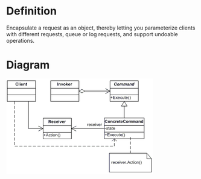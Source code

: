 # Definition
Encapsulate a request as an object, thereby letting you parameterize clients with different requests, queue or log requests, and support undoable operations.

# Diagram
![Singleton](uml-diagram.gif)

